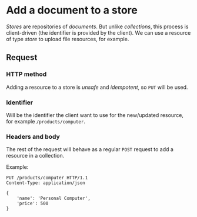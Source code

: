 # Add a document to a store
_Stores_ are repositories of _documents_. But unlike _collections_, this process is client-driven (the identifier is provided by the client). We can use a resource of type _store_ to upload file resources, for example.

## Request

### HTTP method
Adding a resource to a store is _unsafe_ and _idempotent_, so `PUT` will be used.

### Identifier
Will be the identifier the client want to use for the new/updated resource, for example `/products/computer`.

### Headers and body
The rest of the request will behave as a regular `POST` request to add a resource in a collection.

Example:

```
PUT /products/computer HTTP/1.1
Content-Type: application/json

{
    'name': 'Personal Computer',
    'price': 500
}
```
